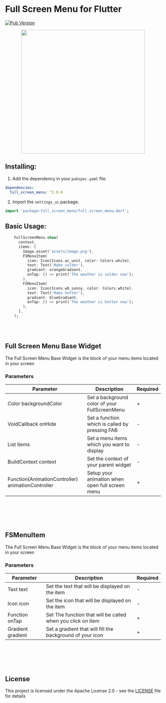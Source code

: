 # Full Screen Menu for Flutter

[![Pub Version](https://img.shields.io/pub/v/full_screen_menu?color=blueviolet)](https://pub.dev/packages/full_screen_menu)

<p align="center">
  <img src="https://raw.githubusercontent.com/yako-dev/flutter-full-screen-menu/master/assets/full_screen_menu_logo.png" height="400px">
</p>


## Installing:

1. Add the dependency in your `pubspec.yaml` file.
```yaml
dependencies:
  full_screen_menu: ^2.0.0
```

2. Import the `settings_ui` package.
```dart
import 'package:full_screen_menu/full_screen_menu.dart';
```


## Basic Usage:
```dart
    FullScreenMenu.show(
      context,
      items: [
        Image.asset('assets/image.png'),
        FSMenuItem(
          icon: Icon(Icons.ac_unit, color: Colors.white),
          text: Text('Make colder'),
          gradient: orangeGradient,
          onTap: () => print('The weather is colder now');
        ),
        FSMenuItem(
          icon: Icon(Icons.wb_sunny, color: Colors.white),
          text: Text('Make hotter'),
          gradient: blueGradient,
          onTap: () => print('The weather is hotter now');
        ),
      ],
    );
```
<br>
<br>

## Full Screen Menu Base Widget

The Full Screen Menu Base Widget is the block of your menu items located in your screen

### Parameters

| Parameter | Description | Required |
|--|--|--|
| Color backgroundColor | Set a background color of your FullScreenMenu | +
| VoidCallback onHide | Set a function which is called by pressing FAB| -
| List<Widget> items | Set a menu items which you want to display | -
| BuildContext context | Set the context of your parent widget | -
| Function(AnimationController) animationController | Setup your animation when open full screen menu | +

<br>
<br>
<br>
<br>

## FSMenuItem

The Full Screen Menu Base Widget is the block of your menu items located in your screen

### Parameters

| Parameter | Description | Required |
|--|--|--|
| Text text | Set the text that will be displayed on the item | -
| Icon icon | Set the icon that will be displayed on the item| -
| Function onTap | Set The function that will be called when you click on item | +
| Gradient gradient | Set a gradient that will fill the background of your icon | +

<br>
<br>
<br>
<br>

## License
This project is licensed under the Apache License 2.0 - see the [LICENSE](LICENSE) file for details
